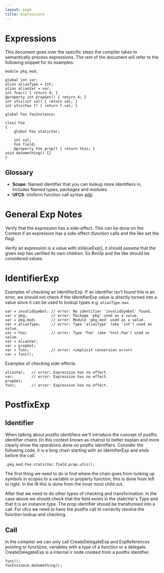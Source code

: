 ```yaml
---
layout: page
title: Expressions
---
```


# Expressions

This document goes over the specific steps the compiler takes to semantically process
expressions. The rest of the document will refer to the following snippet for its
examples.

    module pkg.mod;

    global int var;
    alias aliasType = int;
    alias aliasVar = var;
    int func() { return 4; }
    @property int propGet() { return 4; }
    int ufcs(int val) { return val; }
    int ufcs(Foo f) { return f.val; }

    global Foo fooInstance;

    class Foo
    {
    	global Foo staticVar;

    	int val;
    	Foo field;
    	@property Foo prop() { return this; }
	void doSomething() {}
    }

## Glossary
 * **Scope**: Named identifier that you can lookup more identifiers in,
   includes Named types, packages and modules.
 * **UFCS**: Uniform function call syntax
   [wiki](https://en.wikipedia.org/wiki/Uniform_Function_Call_Syntax)

# General Exp Notes

Verify that the expression has a side-effect. This can be done on the Context
if an expression has a side-effect (function calls and the like set the flag).

Verify an expression is a value with isValueExp(), it should assume that the given
exp has verified its own children. So BinOp and the like should be
considered values.

# IdentifierExp

Examples of checking an IdentifierExp. If an identifier isn't found this is an
error, we should not check if the IdentifierExp value is directly turned into a
value since it can be used to lookup types e.g. `aliasType.max`. 

    var = invalidSymbol; // error: No identifier 'invalidSymbol' found.
    var = pkg;           // error: Package 'pkg' used as a value.
    var = pkg.mod;       // error: Module 'pkg.mod' used as a value.
    var = aliasType;     // error: Type 'aliasType' (ake 'int') used as value.
    var = Foo;           // error: Type 'Foo' (ake 'test.Foo') used as value.
    var = aliasVar;
    var = propGet;
    var = func;          // error: <implicit conversion error>
    var = func();

Examples of checking side-effects.

    aliasVar;   // error: Expression has no effect.
    var;        // error: Expression has no effect.
    propGet;
    func;       // error: Expression has no effect.


# PostfixExp

## Identifier

When talking about postfix identifiers we'll introduce the concept of postfix
identifier chains (in this context known as chains) to better explain and
more clearly show the operations done on postfix identifiers. Consider the
following code, it is a long chain starting with an IdentifierExp and ends
before the call.

    .pkg.mod.Foo.staticVar.field.prop.ufcs();

The first thing we need to do is find where the chain goes from looking up
symbols in scopes to a variable or property function, this is done from left
to right. In the IR this is done from the inner most child out.

After that we need to do other types of checking and transformation. In the
case above we should check that the field exists in the staticVar's Type
and that it is an instance type. The prop identifier should be transformed
into a call. For ufcs we need to have the postfix call to correctly resolve
the function lookup and checking.

## Call

In the compiler we can only call CreateDelegateExp and ExpReferences
pointing to functions, variables with a type of a function or a delegate.
CreateDelegateExp is a internal ir node created from a postfix identifier.

    func();
    fooInstance.doSomething();

